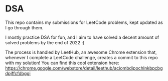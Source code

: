 # DSA

This repo contains my submissions for LeetCode problems, kept updated as I go through them.

I mostly practice DSA for fun, and I aim to have solved a decent amount of solved problems by the end of 2022 :) 

The process is handled by LeetHub, an awesome Chrome extension that, whenever I complete a LeetCode challenge, creates a commit to this repo with my solution!
You can find this cool extension here: https://chrome.google.com/webstore/detail/leethub/aciombdipochlnkbpcbgdpjffcfdbggi

